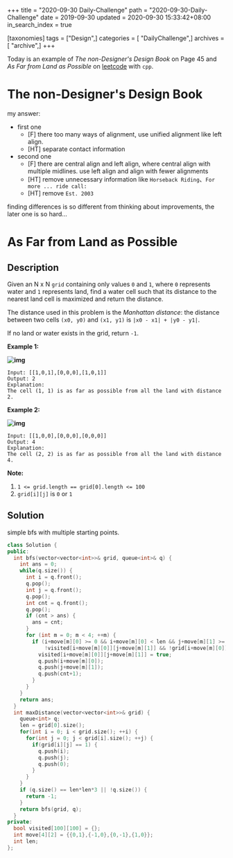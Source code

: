 +++
title = "2020-09-30 Daily-Challenge"
path = "2020-09-30-Daily-Challenge"
date = 2019-09-30
updated = 2020-09-30 15:33:42+08:00
in_search_index = true

[taxonomies]
tags = ["Design",]
categories = [ "DailyChallenge",]
archives = [ "archive",]
+++

Today is an example of *The non-Designer's Design Book* on Page 45 and *As Far from Land as Possible* on [leetcode](https://leetcode.com/problems/as-far-from-land-as-possible/) with `cpp`.

<!-- more -->

# The non-Designer's Design Book

my answer:
  - first one
    - [F] there too many ways of alignment, use unified alignment like left align.
    - [HT] separate contact information
  - second one
    - [F] there are central align and left align, where central align with multiple midlines. use
left align and align with fewer alignments
    - [HT] remove unnecessary information like `Horseback Riding`、`For more ... ride call:`
    - [HT] remove `Est. 2003`

finding differences is so different from thinking about improvements, the later one is so hard...

# As Far from Land as Possible

## Description

Given an N x N `grid` containing only values `0` and `1`, where `0` represents water and `1` represents land, find a water cell such that its distance to the nearest land cell is maximized and return the distance.

The distance used in this problem is the *Manhattan distance*: the distance between two cells `(x0, y0)` and `(x1, y1)` is `|x0 - x1| + |y0 - y1|`.

If no land or water exists in the grid, return `-1`.

**Example 1:**

**![img](https://assets.leetcode.com/uploads/2019/05/03/1336_ex1.JPG)**

```
Input: [[1,0,1],[0,0,0],[1,0,1]]
Output: 2
Explanation: 
The cell (1, 1) is as far as possible from all the land with distance 2.
```

**Example 2:**

**![img](https://assets.leetcode.com/uploads/2019/05/03/1336_ex2.JPG)**

```
Input: [[1,0,0],[0,0,0],[0,0,0]]
Output: 4
Explanation: 
The cell (2, 2) is as far as possible from all the land with distance 4.
```

**Note:**

1. `1 <= grid.length == grid[0].length <= 100`
2. `grid[i][j]` is `0` or `1`

## Solution

simple bfs with multiple starting points.

``` cpp
class Solution {
public:
  int bfs(vector<vector<int>>& grid, queue<int>& q) {
    int ans = 0;
    while(q.size()) {
      int i = q.front();
      q.pop();
      int j = q.front();
      q.pop();
      int cnt = q.front();
      q.pop();
      if (cnt > ans) {
        ans = cnt;
      }
      for (int m = 0; m < 4; ++m) {
        if (i+move[m][0] >= 0 && i+move[m][0] < len && j+move[m][1] >= 0 && j+move[m][1] < len &&
            !visited[i+move[m][0]][j+move[m][1]] && !grid[i+move[m][0]][j+move[m][1]]) {
          visited[i+move[m][0]][j+move[m][1]] = true;
          q.push(i+move[m][0]);
          q.push(j+move[m][1]);
          q.push(cnt+1);
        }
      }
    }
    return ans;
  }
  int maxDistance(vector<vector<int>>& grid) {
    queue<int> q;
    len = grid[0].size();
    for(int i = 0; i < grid.size(); ++i) {
      for(int j = 0; j < grid[i].size(); ++j) {
        if(grid[i][j] == 1) {
          q.push(i);
          q.push(j);
          q.push(0);
        }
      }
    }
    if (q.size() == len*len*3 || !q.size()) {
      return -1;
    }
    return bfs(grid, q);
  }
private:
  bool visited[100][100] = {};
  int move[4][2] = {{0,1},{-1,0},{0,-1},{1,0}};
  int len;
};
```